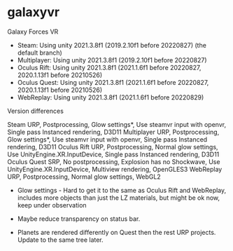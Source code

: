 # galaxyvr
Galaxy Forces VR

- Steam:        Using unity 2021.3.8f1 (2019.2.10f1 before 20220827) (the default branch)
- Multiplayer:  Using unity 2021.3.8f1 (2019.2.10f1 before 20220827)
- Oculus Rift:  Using unity 2021.3.8f1 (2021.1.6f1 before 20220827, 2020.1.13f1 before 20210526)
- Oculus Quest: Using unity 2021.3.8f1 (2021.1.6f1 before 20220827, 2020.1.13f1 before 20210526)
- WebReplay:    Using unity 2021.3.8f1 (2021.1.6f1 before 20220829)

Version differences

Steam        URP, Postprocessing, Glow settings*, Use steamvr input with openvr, Single pass Instanced rendering, D3D11
Multiplayer  URP, Postprocessing, Glow settings*, Use steamvr input with openvr, Single pass Instanced rendering, D3D11
Oculus Rift  URP, Postprocessing, Normal glow settings, Use UnityEngine.XR.InputDevice, Single pass Instanced rendering, D3D11
Oculus Quest SRP, No postprocessing, Explosion has no Shockwave, Use UnityEngine.XR.InputDevice, Multiview rendering, OpenGLES3
WebReplay    URP, Postprocessing, Normal glow settings, WebGL2


* Glow settings - Hard to get it to the same as Oculus Rift and WebReplay,
 includes more objects than just the LZ materials, but might be ok now, keep under observation
 
* Maybe reduce transparency on status bar.

* Planets are rendered differently on Quest then the rest URP projects.
 Update to the same tree later.
